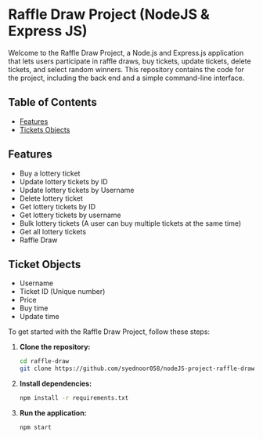 # Raffle Draw Project (NodeJS & Express JS)

Welcome to the Raffle Draw Project, a Node.js and Express.js application that lets users participate in raffle draws, buy tickets, update tickets, delete tickets, and select random winners. This repository contains the code for the project, including the back end and a simple command-line interface.

## Table of Contents

- [Features](#features)
- [Tickets Objects](#ticket-objects)

## Features

- Buy a lottery ticket
- Update lottery tickets by ID
- Update lottery tickets by Username
- Delete lottery ticket
- Get lottery tickets by ID
- Get lottery tickets by username
- Bulk lottery tickets (A user can buy multiple tickets at the same time)
- Get all lottery tickets
- Raffle Draw
  
## Ticket Objects

- Username
- Ticket ID (Unique number)
- Price
- Buy time
- Update time

To get started with the Raffle Draw Project, follow these steps:

1. **Clone the repository:**

   ```sh
   cd raffle-draw
   git clone https://github.com/syednoor058/nodeJS-project-raffle-draw.git

2. **Install dependencies:**

   ```sh
   npm install -r requirements.txt

3. **Run the application:**

   ```sh
   npm start
